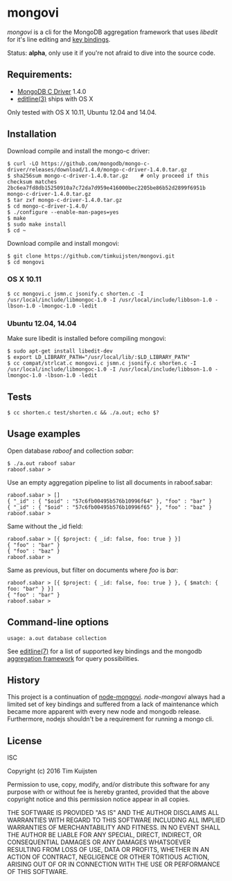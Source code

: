 # mongovi

*mongovi* is a cli for the MongoDB aggregation framework that uses *libedit* for
it's line editing and [key bindings].

Status: **alpha**, only use it if you're not afraid to dive into the source code.


## Requirements:
* [MongoDB C Driver] 1.4.0
* [editline(3)] ships with OS X

Only tested with OS X 10.11, Ubuntu 12.04 and 14.04.

## Installation

Download compile and install the mongo-c driver:

    $ curl -LO https://github.com/mongodb/mongo-c-driver/releases/download/1.4.0/mongo-c-driver-1.4.0.tar.gz
    $ sha256sum mongo-c-driver-1.4.0.tar.gz    # only proceed if this checksum matches
    2bc6ea7fd8db15250910a7c72da7d959e416000bec2205be86b52d2899f6951b  mongo-c-driver-1.4.0.tar.gz
    $ tar zxf mongo-c-driver-1.4.0.tar.gz
    $ cd mongo-c-driver-1.4.0/
    $ ./configure --enable-man-pages=yes
    $ make
    $ sudo make install
    $ cd ~

Download compile and install mongovi:

    $ git clone https://github.com/timkuijsten/mongovi.git
    $ cd mongovi

### OS X 10.11

    $ cc mongovi.c jsmn.c jsonify.c shorten.c -I /usr/local/include/libmongoc-1.0 -I /usr/local/include/libbson-1.0 -lbson-1.0 -lmongoc-1.0 -ledit

### Ubuntu 12.04, 14.04

Make sure libedit is installed before compiling mongovi:

    $ sudo apt-get install libedit-dev
    $ export LD_LIBRARY_PATH="/usr/local/lib/:$LD_LIBRARY_PATH"
    $ cc compat/strlcat.c mongovi.c jsmn.c jsonify.c shorten.c -I /usr/local/include/libmongoc-1.0 -I /usr/local/include/libbson-1.0 -lmongoc-1.0 -lbson-1.0 -ledit


## Tests

    $ cc shorten.c test/shorten.c && ./a.out; echo $?


## Usage examples

Open database *raboof* and collection *sabar*:

    $ ./a.out raboof sabar
    raboof.sabar > 

Use an empty aggregation pipeline to list all documents in raboof.sabar:

    raboof.sabar > []
    { "_id" : { "$oid" : "57c6fb00495b576b10996f64" }, "foo" : "bar" }
    { "_id" : { "$oid" : "57c6fb00495b576b10996f65" }, "foo" : "baz" }
    raboof.sabar > 

Same without the _id field:

    raboof.sabar > [{ $project: { _id: false, foo: true } }]
    { "foo" : "bar" }
    { "foo" : "baz" }
    raboof.sabar > 

Same as previous, but filter on documents where *foo* is *bar*:

    raboof.sabar > [{ $project: { _id: false, foo: true } }, { $match: { foo: "bar" } }]
    { "foo" : "bar" }
    raboof.sabar > 


## Command-line options

    usage: a.out database collection

See [editline(7)] for a list of supported key bindings and the mongodb
[aggregation framework] for query possibilities.


## History

This project is a continuation of [node-mongovi]. *node-mongovi* always had a
limited set of key bindings and suffered from a lack of maintenance which became
more apparent with every new node and mongodb release. Furthermore, nodejs
shouldn't be a requirement for running a mongo cli.


## License

ISC

Copyright (c) 2016 Tim Kuijsten

Permission to use, copy, modify, and/or distribute this software for any
purpose with or without fee is hereby granted, provided that the above
copyright notice and this permission notice appear in all copies.

THE SOFTWARE IS PROVIDED "AS IS" AND THE AUTHOR DISCLAIMS ALL WARRANTIES
WITH REGARD TO THIS SOFTWARE INCLUDING ALL IMPLIED WARRANTIES OF
MERCHANTABILITY AND FITNESS. IN NO EVENT SHALL THE AUTHOR BE LIABLE FOR
ANY SPECIAL, DIRECT, INDIRECT, OR CONSEQUENTIAL DAMAGES OR ANY DAMAGES
WHATSOEVER RESULTING FROM LOSS OF USE, DATA OR PROFITS, WHETHER IN AN
ACTION OF CONTRACT, NEGLIGENCE OR OTHER TORTIOUS ACTION, ARISING OUT OF
OR IN CONNECTION WITH THE USE OR PERFORMANCE OF THIS SOFTWARE.


[editline(7)]: http://man.openbsd.org/editline.7
[editline(3)]: http://man.openbsd.org/editline.3
[key bindings]: http://man.openbsd.org/editline.7#Input_character_bindings
[MongoDB C Driver]: http://mongoc.org/
[aggregation framework]: https://docs.mongodb.com/manual/reference/operator/aggregation/
[node-mongovi]: https://www.npmjs.com/package/mongovi

